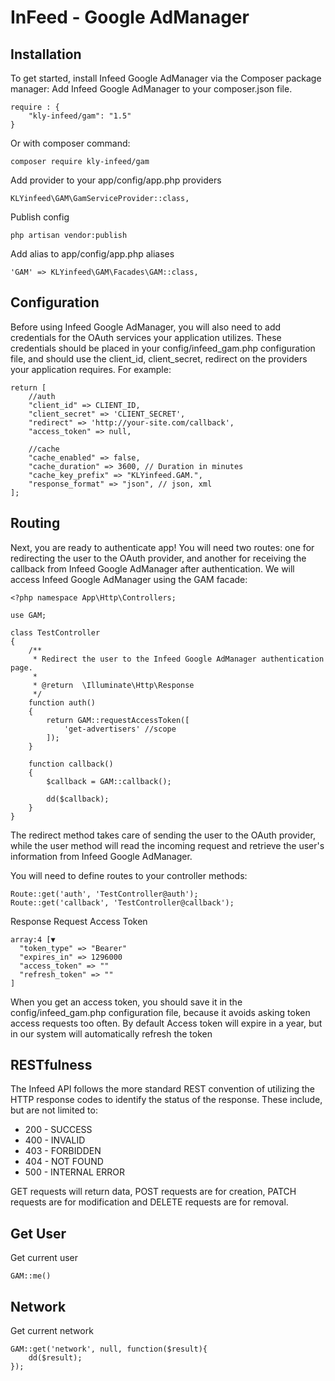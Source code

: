 # InFeed - Google AdManager

## Installation
To get started, install Infeed Google AdManager via the Composer package manager:
Add Infeed Google AdManager to your composer.json file.
```
require : {
    "kly-infeed/gam": "1.5"
}
```

Or with composer command:
```
composer require kly-infeed/gam
```

Add provider to your app/config/app.php providers
```
KLYinfeed\GAM\GamServiceProvider::class,
```

Publish config
```
php artisan vendor:publish
```

Add alias to app/config/app.php aliases
```
'GAM' => KLYinfeed\GAM\Facades\GAM::class,
```

## Configuration
Before using Infeed Google AdManager, you will also need to add credentials for the OAuth services your application utilizes. These credentials should be placed in your config/infeed_gam.php configuration file, and should use the client_id, client_secret, redirect on the providers your application requires. For example:
```
return [
    //auth
    "client_id" => CLIENT_ID,
    "client_secret" => 'CLIENT_SECRET',
    "redirect" => 'http://your-site.com/callback',    
    "access_token" => null,
    
    //cache
    "cache_enabled" => false,
    "cache_duration" => 3600, // Duration in minutes
    "cache_key_prefix" => "KLYinfeed.GAM.",
    "response_format" => "json", // json, xml
];
```

## Routing
Next, you are ready to authenticate app! You will need two routes: one for redirecting the user to the OAuth provider, and another for receiving the callback from Infeed Google AdManager after authentication. We will access Infeed Google AdManager using the GAM facade:
```
<?php namespace App\Http\Controllers;

use GAM;

class TestController 
{
    /**
     * Redirect the user to the Infeed Google AdManager authentication page.
     *
     * @return  \Illuminate\Http\Response
     */
    function auth()
    {
        return GAM::requestAccessToken([
            'get-advertisers' //scope
        ]);
    }
    
    function callback()
    {
        $callback = GAM::callback();
        
        dd($callback);
    }
}
```

The redirect method takes care of sending the user to the OAuth provider, while the user method will read the incoming request and retrieve the user's information from Infeed Google AdManager.

You will need to define routes to your controller methods:
```
Route::get('auth', 'TestController@auth');
Route::get('callback', 'TestController@callback');
```

Response Request Access Token
```
array:4 [▼
  "token_type" => "Bearer"
  "expires_in" => 1296000
  "access_token" => ""
  "refresh_token" => ""
]
```

When you get an access token, you should save it in the config/infeed_gam.php configuration file, because it avoids asking token access requests too often. By default Access token will expire in a year, but in our system will automatically refresh the token

## RESTfulness
The Infeed API follows the more standard REST convention of utilizing the HTTP response codes to identify the status of the response. These include, but are not limited to:

* 200 - SUCCESS
* 400 - INVALID
* 403 - FORBIDDEN
* 404 - NOT FOUND
* 500 - INTERNAL ERROR

GET requests will return data, POST requests are for creation, PATCH requests are for modification and DELETE requests are for removal.


## Get User
Get current user
```
GAM::me()
```

## Network
Get current network
```
GAM::get('network', null, function($result){
    dd($result);
});
```







